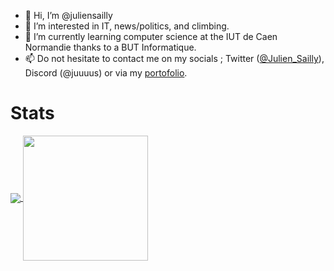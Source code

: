 - 👋 Hi, I’m @juliensailly
- 👀 I’m interested in IT, news/politics, and climbing.
- 🌱 I’m currently learning computer science at the IUT de Caen Normandie thanks to a BUT Informatique.
- 📫 Do not hesitate to contact me on my socials ; Twitter ([@Julien_Sailly](https://twitter.com/Julien_sailly)), Discord (@juuuus) or via my [portofolio](https://juliensailly.com).

# Stats
<a href="https://github.com/anuraghazra/github-readme-stats">
  <img align="center" src="https://github-readme-stats.vercel.app/api?username=juliensailly&theme=monokai&rank_icon=github&hide_border=true" />
</a>
<a href="https://github.com/anuraghazra/convoychat">
  <img align="center" height="200" src="https://github-readme-stats.vercel.app/api/top-langs?username=juliensailly&layout=compact&langs_count=6&theme=monokai&hide_border=true" />
</a>
